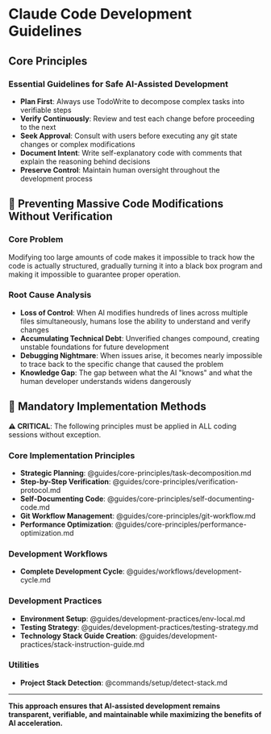 # Claude Code Development Guidelines

## Core Principles

### Essential Guidelines for Safe AI-Assisted Development
- **Plan First**: Always use TodoWrite to decompose complex tasks into verifiable steps
- **Verify Continuously**: Review and test each change before proceeding to the next
- **Seek Approval**: Consult with users before executing any git state changes or complex modifications
- **Document Intent**: Write self-explanatory code with comments that explain the reasoning behind decisions
- **Preserve Control**: Maintain human oversight throughout the development process

## 🚨 Preventing Massive Code Modifications Without Verification

### Core Problem
Modifying too large amounts of code makes it impossible to track how the code is actually structured, gradually turning it into a black box program and making it impossible to guarantee proper operation.

### Root Cause Analysis
- **Loss of Control**: When AI modifies hundreds of lines across multiple files simultaneously, humans lose the ability to understand and verify changes
- **Accumulating Technical Debt**: Unverified changes compound, creating unstable foundations for future development
- **Debugging Nightmare**: When issues arise, it becomes nearly impossible to trace back to the specific change that caused the problem
- **Knowledge Gap**: The gap between what the AI "knows" and what the human developer understands widens dangerously

## 🔧 Mandatory Implementation Methods

**⚠️ CRITICAL**: The following principles must be applied in ALL coding sessions without exception.

### Core Implementation Principles
- **Strategic Planning**: @guides/core-principles/task-decomposition.md
- **Step-by-Step Verification**: @guides/core-principles/verification-protocol.md  
- **Self-Documenting Code**: @guides/core-principles/self-documenting-code.md
- **Git Workflow Management**: @guides/core-principles/git-workflow.md
- **Performance Optimization**: @guides/core-principles/performance-optimization.md

### Development Workflows
- **Complete Development Cycle**: @guides/workflows/development-cycle.md

### Development Practices
- **Environment Setup**: @guides/development-practices/env-local.md
- **Testing Strategy**: @guides/development-practices/testing-strategy.md
- **Technology Stack Guide Creation**: @guides/development-practices/stack-instruction-guide.md

### Utilities
- **Project Stack Detection**: @commands/setup/detect-stack.md

---

**This approach ensures that AI-assisted development remains transparent, verifiable, and maintainable while maximizing the benefits of AI acceleration.**